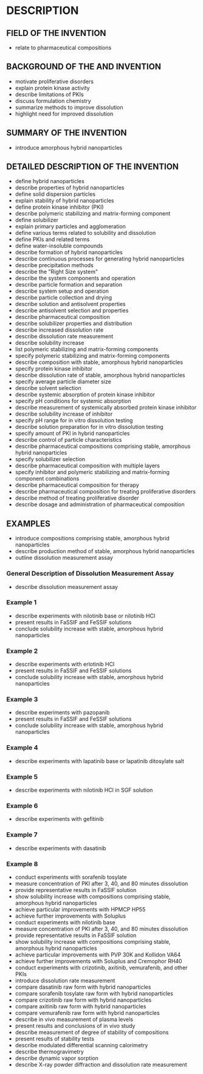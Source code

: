 # DESCRIPTION

## FIELD OF THE INVENTION

- relate to pharmaceutical compositions

## BACKGROUND OF THE AND INVENTION

- motivate proliferative disorders
- explain protein kinase activity
- describe limitations of PKIs
- discuss formulation chemistry
- summarize methods to improve dissolution
- highlight need for improved dissolution

## SUMMARY OF THE INVENTION

- introduce amorphous hybrid nanoparticles

## DETAILED DESCRIPTION OF THE INVENTION

- define hybrid nanoparticles
- describe properties of hybrid nanoparticles
- define solid dispersion particles
- explain stability of hybrid nanoparticles
- define protein kinase inhibitor (PKI)
- describe polymeric stabilizing and matrix-forming component
- define solubilizer
- explain primary particles and agglomeration
- define various terms related to solubility and dissolution
- define PKIs and related terms
- define water-insoluble compounds
- describe formation of hybrid nanoparticles
- describe continuous processes for generating hybrid nanoparticles
- describe precipitation methods
- describe the "Right Size system"
- describe the system components and operation
- describe particle formation and separation
- describe system setup and operation
- describe particle collection and drying
- describe solution and antisolvent properties
- describe antisolvent selection and properties
- describe pharmaceutical composition
- describe solubilizer properties and distribution
- describe increased dissolution rate
- describe dissolution rate measurement
- describe solubility increase
- list polymeric stabilizing and matrix-forming components
- specify polymeric stabilizing and matrix-forming components
- describe composition with stable, amorphous hybrid nanoparticles
- specify protein kinase inhibitor
- describe dissolution rate of stable, amorphous hybrid nanoparticles
- specify average particle diameter size
- describe solvent selection
- describe systemic absorption of protein kinase inhibitor
- specify pH conditions for systemic absorption
- describe measurement of systemically absorbed protein kinase inhibitor
- describe solubility increase of inhibitor
- specify pH range for in vitro dissolution testing
- describe solution preparation for in vitro dissolution testing
- specify amount of PKI in hybrid nanoparticles
- describe control of particle characteristics
- describe pharmaceutical compositions comprising stable, amorphous hybrid nanoparticles
- specify solubilizer selection
- describe pharmaceutical composition with multiple layers
- specify inhibitor and polymeric stabilizing and matrix-forming component combinations
- describe pharmaceutical composition for therapy
- describe pharmaceutical composition for treating proliferative disorders
- describe method of treating proliferative disorder
- describe dosage and administration of pharmaceutical composition

## EXAMPLES

- introduce compositions comprising stable, amorphous hybrid nanoparticles
- describe production method of stable, amorphous hybrid nanoparticles
- outline dissolution measurement assay

### General Description of Dissolution Measurement Assay

- describe dissolution measurement assay

### Example 1

- describe experiments with nilotinib base or nilotinib HCl
- present results in FaSSIF and FeSSIF solutions
- conclude solubility increase with stable, amorphous hybrid nanoparticles

### Example 2

- describe experiments with erlotinib HCl
- present results in FaSSIF and FeSSIF solutions
- conclude solubility increase with stable, amorphous hybrid nanoparticles

### Example 3

- describe experiments with pazopanib
- present results in FaSSIF and FeSSIF solutions
- conclude solubility increase with stable, amorphous hybrid nanoparticles

### Example 4

- describe experiments with lapatinib base or lapatinib ditosylate salt

### Example 5

- describe experiments with nilotinib HCl in SGF solution

### Example 6

- describe experiments with gefitinib

### Example 7

- describe experiments with dasatinib

### Example 8

- conduct experiments with sorafenib tosylate
- measure concentration of PKI after 3, 40, and 80 minutes dissolution
- provide representative results in FaSSIF solution
- show solubility increase with compositions comprising stable, amorphous hybrid nanoparticles
- achieve particular improvements with HPMCP HP55
- achieve further improvements with Soluplus
- conduct experiments with nilotinib base
- measure concentration of PKI after 3, 40, and 80 minutes dissolution
- provide representative results in FaSSIF solution
- show solubility increase with compositions comprising stable, amorphous hybrid nanoparticles
- achieve particular improvements with PVP 30K and Kollidon VA64
- achieve further improvements with Soluplus and Cremophor RH40
- conduct experiments with crizotinib, axitinib, vemurafenib, and other PKIs
- introduce dissolution rate measurement
- compare dasatinib raw form with hybrid nanoparticles
- compare sorafenib tosylate raw form with hybrid nanoparticles
- compare crizotinib raw form with hybrid nanoparticles
- compare axitinib raw form with hybrid nanoparticles
- compare vemurafenib raw form with hybrid nanoparticles
- describe in vivo measurement of plasma levels
- present results and conclusions of in vivo study
- describe measurement of degree of stability of compositions
- present results of stability tests
- describe modulated differential scanning calorimetry
- describe thermogravimetry
- describe dynamic vapor sorption
- describe X-ray powder diffraction and dissolution rate measurement

